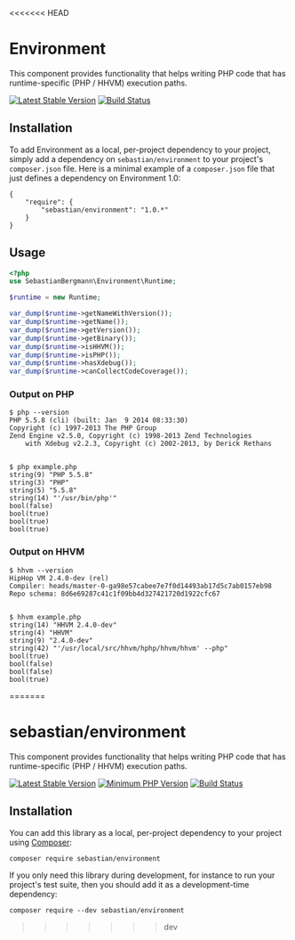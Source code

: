 <<<<<<< HEAD
# Environment

This component provides functionality that helps writing PHP code that has runtime-specific (PHP / HHVM) execution paths.

[![Latest Stable Version](https://poser.pugx.org/sebastian/environment/v/stable.png)](https://packagist.org/packages/sebastian/environment)
[![Build Status](https://travis-ci.org/sebastianbergmann/environment.png?branch=master)](https://travis-ci.org/sebastianbergmann/environment)

## Installation

To add Environment as a local, per-project dependency to your project, simply add a dependency on `sebastian/environment` to your project's `composer.json` file. Here is a minimal example of a `composer.json` file that just defines a dependency on Environment 1.0:

    {
        "require": {
            "sebastian/environment": "1.0.*"
        }
    }

## Usage

```php
<?php
use SebastianBergmann\Environment\Runtime;

$runtime = new Runtime;

var_dump($runtime->getNameWithVersion());
var_dump($runtime->getName());
var_dump($runtime->getVersion());
var_dump($runtime->getBinary());
var_dump($runtime->isHHVM());
var_dump($runtime->isPHP());
var_dump($runtime->hasXdebug());
var_dump($runtime->canCollectCodeCoverage());
```

### Output on PHP

    $ php --version
    PHP 5.5.8 (cli) (built: Jan  9 2014 08:33:30)
    Copyright (c) 1997-2013 The PHP Group
    Zend Engine v2.5.0, Copyright (c) 1998-2013 Zend Technologies
        with Xdebug v2.2.3, Copyright (c) 2002-2013, by Derick Rethans


    $ php example.php
    string(9) "PHP 5.5.8"
    string(3) "PHP"
    string(5) "5.5.8"
    string(14) "'/usr/bin/php'"
    bool(false)
    bool(true)
    bool(true)
    bool(true)

### Output on HHVM

    $ hhvm --version
    HipHop VM 2.4.0-dev (rel)
    Compiler: heads/master-0-ga98e57cabee7e7f0d14493ab17d5c7ab0157eb98
    Repo schema: 8d6e69287c41c1f09bb4d327421720d1922cfc67


    $ hhvm example.php
    string(14) "HHVM 2.4.0-dev"
    string(4) "HHVM"
    string(9) "2.4.0-dev"
    string(42) "'/usr/local/src/hhvm/hphp/hhvm/hhvm' --php"
    bool(true)
    bool(false)
    bool(false)
    bool(true)

=======
# sebastian/environment

This component provides functionality that helps writing PHP code that has runtime-specific (PHP / HHVM) execution paths.

[![Latest Stable Version](https://img.shields.io/packagist/v/sebastian/environment.svg?style=flat-square)](https://packagist.org/packages/sebastian/environment)
[![Minimum PHP Version](https://img.shields.io/badge/php-%3E%3D%207.0-8892BF.svg?style=flat-square)](https://php.net/)
[![Build Status](https://travis-ci.org/sebastianbergmann/environment.svg?branch=master)](https://travis-ci.org/sebastianbergmann/environment)

## Installation

You can add this library as a local, per-project dependency to your project using [Composer](https://getcomposer.org/):

    composer require sebastian/environment

If you only need this library during development, for instance to run your project's test suite, then you should add it as a development-time dependency:

    composer require --dev sebastian/environment
>>>>>>> dev
